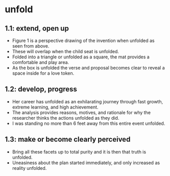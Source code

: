 # unfold
## 1.1: extend, open up

  *  Figure 1 is a perspective drawing of the invention when unfolded as seen from above.
  *  These will overlap when the child seat is unfolded.
  *  Folded into a triangle or unfolded as a square, the mat provides a comfortable and play area.
  *  As the box is unfolded the verse and proposal becomes clear to reveal a space inside for a love token.

## 1.2: develop, progress

  *  Her career has unfolded as an exhilarating journey through fast growth, extreme learning, and high achievement.
  *  The analysis provides reasons, motives, and rationale for why the researcher thinks the actions unfolded as they did.
  *  I was standing no more than 6 feet away from this entire event unfolded.

## 1.3: make or become clearly perceived

  *  Bring all these facets up to total purity and it is then that truth is unfolded.
  *  Uneasiness about the plan started immediately, and only increased as reality unfolded.
